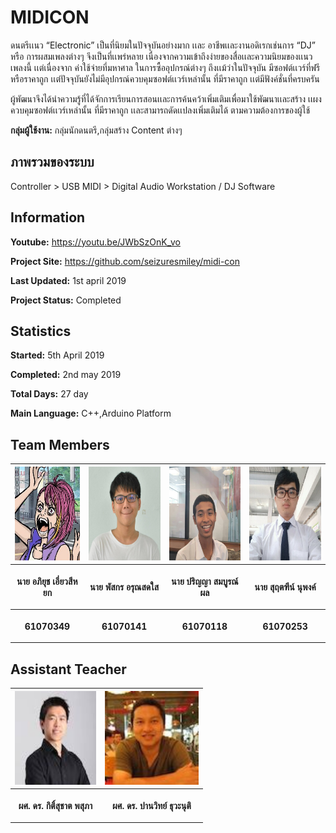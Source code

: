 # MIDICON
ดนตรีเเนว “Electronic” เป็นที่นิยมในปัจจุบันอย่างมาก เเละ อาชีพเเละงานอดิเรกเช่นการ “DJ”  หรือ การผสมเพลงต่างๆ จึงเป็นที่เเพร่หลาย เนื่องจากความเข้าถึงง่ายของสื่อเเละความนิยมของเเนวเพลงนี้ เเต่เนื่องจาก ค่าใช้จ่ายที่มหาศาล ในการซื้ออุปกรณ์ต่างๆ ถึงเเม้ว่าในปัจจุบัน มีซอฟต์เเวร์ที่ฟรี หรือราคาถูก เเต่ปัจจุบันยังไม่มีอุปกรณ์ควบคุมซอฟต์เเวร์เหล่านั้น ที่มีราคาถูก เเต่มีฟังค์ชั่นที่ครบครัน

ผู้พัฒนาจึงได้นำความรู้ที่ได้จักการเรียนการสอนเเละการค้นคว้าเพิ่มเติมเพื่อมาใช้พัฒนาเเละสร้าง เเผงควบคุมซอฟต์เเวร์เหล่านั้น ที่มีราคาถูก เเละสามารถดัดเเปลงเพิ่มเติมได้ ตามความต้องการของผู้ใช้


**กลุ่มผู้ใช้งาน:** กลุ่มนักดนตรี,กลุ่มสร้าง Content ต่างๆ

## ภาพรวมของระบบ

Controller > USB MIDI > Digital Audio Workstation / DJ Software

## Information
**Youtube:** https://youtu.be/JWbSzOnK_vo

**Project Site:** https://github.com/seizuresmiley/midi-con

**Last Updated:** 1st april 2019  

**Project Status:** Completed


## Statistics

**Started:** 5th April 2019  

**Completed:** 2nd may 2019

**Total Days:** 27 day

**Main Language:** C++,Arduino Platform

## Team Members
<center><table>
 <tr>
  <th><img src="images/net.jpg" height="150" width="130"></th>
  <th><img src="images/punch.jpg" height="150" width="150"></th>
  <th><img src="images/yub.jpg" height="150" width="150"></th>
  <th><img src="images/nick.jpg" height="150" width="150"></th>
 </tr>
 <tr>
  <th><p align="center">นาย อภิยุช เอี่ยวสีหยก</p></th> 
  <th><p align="center">นาย พัสกร อรุณสดใส</p></th>
  <th><p align="center">นาย ปริญญา สมบูรณ์ผล</p></th>
  <th><p align="center">นาย สุฤตฑีน์ นุพงค์</p></th>
 </tr>
 <tr>
  <th><p align="center">61070349</p></th>
  <th><p align="center">61070141</p></th>
  <th><p align="center">61070118</p></th>
  <th><p align="center">61070253</p></th>
 </table></center>
 
 ## Assistant Teacher
 <center><table>
 <tr>
  <th><img src="images/Aj. Oong.jpg" height="150" width="130"></th>
  <th><img src="images/Aj. Panwit.jpg" height="150" width="150"></th>
 </tr>
 <tr>
  <th><p align="center">ผศ. ดร. กิติ์สุชาต พสุภา</p></th> 
  <th><p align="center">ผศ. ดร. ปานวิทย์ ธุวะนุติ</p></th>
 </tr>
 </table></center>
